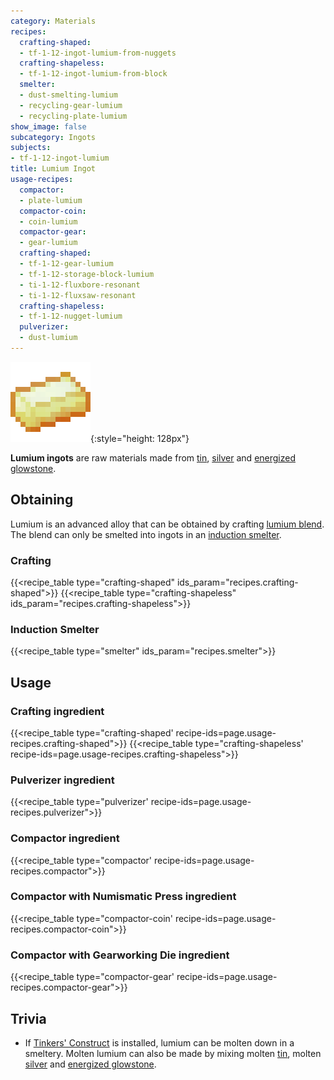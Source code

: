 ```yaml
---
category: Materials
recipes:
  crafting-shaped:
  - tf-1-12-ingot-lumium-from-nuggets
  crafting-shapeless:
  - tf-1-12-ingot-lumium-from-block
  smelter:
  - dust-smelting-lumium
  - recycling-gear-lumium
  - recycling-plate-lumium
show_image: false
subcategory: Ingots
subjects:
- tf-1-12-ingot-lumium
title: Lumium Ingot
usage-recipes:
  compactor:
  - plate-lumium
  compactor-coin:
  - coin-lumium
  compactor-gear:
  - gear-lumium
  crafting-shaped:
  - tf-1-12-gear-lumium
  - tf-1-12-storage-block-lumium
  - ti-1-12-fluxbore-resonant
  - ti-1-12-fluxsaw-resonant
  crafting-shapeless:
  - tf-1-12-nugget-lumium
  pulverizer:
  - dust-lumium
---
```


![Lumium ingot](/assets/images/docs/1.12/thermal-foundation/ingot-lumium.png){:style="height: 128px"}


**Lumium ingots** are raw materials made from [tin](../tin-ingot/),
[silver](../silver-ingot/) and [energized
glowstone](../energized-glowstone/).


Obtaining
---------

Lumium is an advanced alloy that can be obtained by crafting [lumium
blend](../lumium-blend/). The
blend can only be smelted into ingots in an [induction
smelter](../../thermal-expansion/induction-smelter/).

### Crafting
{{<recipe_table type="crafting-shaped" ids_param="recipes.crafting-shaped">}}
{{<recipe_table type="crafting-shapeless" ids_param="recipes.crafting-shapeless">}}

### Induction Smelter
{{<recipe_table type="smelter" ids_param="recipes.smelter">}}


Usage
-----

### Crafting ingredient
{{<recipe_table type="crafting-shaped' recipe-ids=page.usage-recipes.crafting-shaped">}}
{{<recipe_table type="crafting-shapeless' recipe-ids=page.usage-recipes.crafting-shapeless">}}

### Pulverizer ingredient
{{<recipe_table type="pulverizer' recipe-ids=page.usage-recipes.pulverizer">}}

### Compactor ingredient
{{<recipe_table type="compactor' recipe-ids=page.usage-recipes.compactor">}}

### Compactor with Numismatic Press ingredient
{{<recipe_table type="compactor-coin' recipe-ids=page.usage-recipes.compactor-coin">}}

### Compactor with Gearworking Die ingredient
{{<recipe_table type="compactor-gear' recipe-ids=page.usage-recipes.compactor-gear">}}


Trivia
------

* If [Tinkers'
  Construct](https://minecraft.curseforge.com/projects/tinkers-construct) is
  installed, lumium can be molten down in a smeltery. Molten lumium can also be
  made by mixing molten [tin](../tin-ingot/), molten
  [silver](../silver-ingot/) and [energized
  glowstone](../energized-glowstone/).
